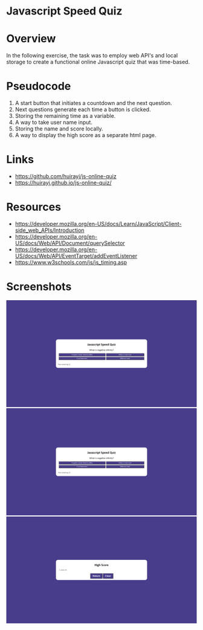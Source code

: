# Javascript Speed Quiz

# Overview

In the following exercise, the task was to employ web API's and local storage to create a functional online Javascript quiz that was time-based. 

# Pseudocode

1. A start button that initiates a countdown and the next question.
2. Next questions generate each time a button is clicked.
3. Storing the remaining time as a variable.
4. A way to take user name input.
5. Storing the name and score locally.
6. A way to display the high score as a separate html page.

# Links
- https://github.com/huirayj/js-online-quiz
- https://huirayj.github.io/js-online-quiz/


# Resources
- https://developer.mozilla.org/en-US/docs/Learn/JavaScript/Client-side_web_APIs/Introduction
- https://developer.mozilla.org/en-US/docs/Web/API/Document/querySelector
- https://developer.mozilla.org/en-US/docs/Web/API/EventTarget/addEventListener
- https://www.w3schools.com/js/js_timing.asp

# Screenshots
![Quiz question](https://github.com/huirayj/js-online-quiz/blob/main/assets/screenshots/screenshot-question.png)
![Game over](https://github.com/huirayj/js-online-quiz/blob/main/assets/screenshots/screenshot-question.png)
![High score](https://github.com/huirayj/js-online-quiz/raw/main/assets/screenshots/screenshot-highscore.png)